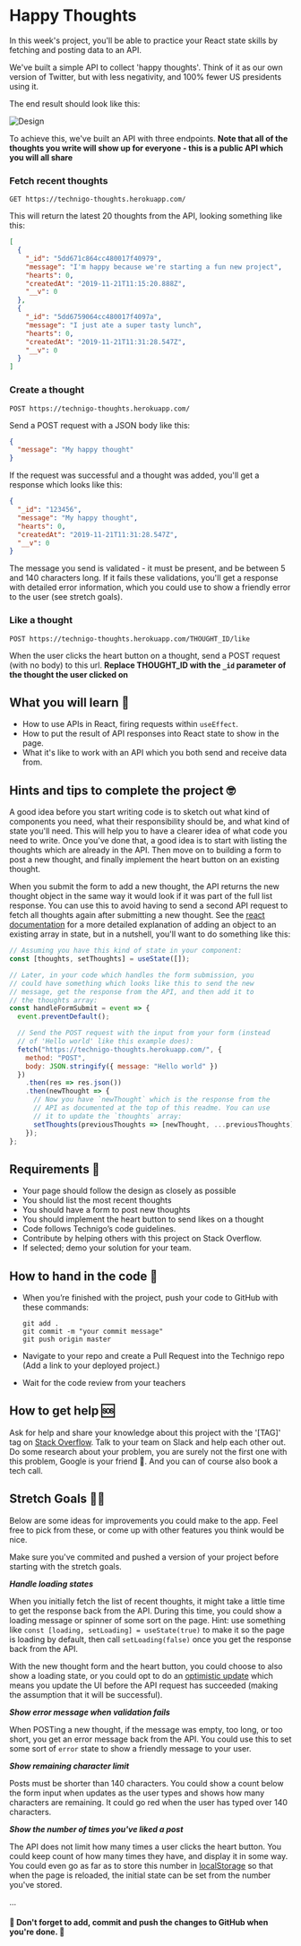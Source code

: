 # Happy Thoughts

In this week's project, you'll be able to practice your React state skills by fetching and posting data to an API.

We've built a simple API to collect 'happy thoughts'. Think of it as our own version of Twitter, but with less negativity, and 100% fewer US presidents using it.

The end result should look like this:

![Design](https://i.imgur.com/NUoE9gX.png)

To achieve this, we've built an API with three endpoints. **Note that all of the thoughts you write will show up for everyone - this is a public API which you will all share**

### Fetch recent thoughts

`GET https://technigo-thoughts.herokuapp.com/`

This will return the latest 20 thoughts from the API, looking something like this:

```json
[
  {
    "_id": "5dd671c864cc480017f40979",
    "message": "I'm happy because we're starting a fun new project",
    "hearts": 0,
    "createdAt": "2019-11-21T11:15:20.888Z",
    "__v": 0
  },
  {
    "_id": "5dd6759064cc480017f4097a",
    "message": "I just ate a super tasty lunch",
    "hearts": 0,
    "createdAt": "2019-11-21T11:31:28.547Z",
    "__v": 0
  }
]
```

### Create a thought

`POST https://technigo-thoughts.herokuapp.com/`

Send a POST request with a JSON body like this:

```json
{
  "message": "My happy thought"
}
```

If the request was successful and a thought was added, you'll get a response which looks like this:

```json
{
  "_id": "123456",
  "message": "My happy thought",
  "hearts": 0,
  "createdAt": "2019-11-21T11:31:28.547Z",
  "__v": 0
}
```

The message you send is validated - it must be present, and be between 5 and 140 characters long. If it fails these validations, you'll get a response with detailed error information, which you could use to show a friendly error to the user (see stretch goals).

### Like a thought

`POST https://technigo-thoughts.herokuapp.com/THOUGHT_ID/like`

When the user clicks the heart button on a thought, send a POST request (with no body) to this url. **Replace THOUGHT_ID with the `_id` parameter of the thought the user clicked on**

## What you will learn 🧠

- How to use APIs in React, firing requests within `useEffect`.
- How to put the result of API responses into React state to show in the page.
- What it's like to work with an API which you both send and receive data from.

## Hints and tips to complete the project 🤓

A good idea before you start writing code is to sketch out what kind of components you need, what their responsibility should be, and what kind of state you'll need. This will help you to have a clearer idea of what code you need to write. Once you've done that, a good idea is to start with listing the thoughts which are already in the API. Then move on to building a form to post a new thought, and finally implement the heart button on an existing thought.

When you submit the form to add a new thought, the API returns the new thought object in the same way it would look if it was part of the full list response. You can use this to avoid having to send a second API request to fetch all thoughts again after submitting a new thought. See the [react documentation](https://reactjs.org/docs/hooks-reference.html#usestate) for a more detailed explanation of adding an object to an existing array in state, but in a nutshell, you'll want to do something like this:

```js
// Assuming you have this kind of state in your component:
const [thoughts, setThoughts] = useState([]);

// Later, in your code which handles the form submission, you
// could have something which looks like this to send the new
// message, get the response from the API, and then add it to
// the thoughts array:
const handleFormSubmit = event => {
  event.preventDefault();

  // Send the POST request with the input from your form (instead
  // of 'Hello world' like this example does):
  fetch("https://technigo-thoughts.herokuapp.com/", {
    method: "POST",
    body: JSON.stringify({ message: "Hello world" })
  })
    .then(res => res.json())
    .then(newThought => {
      // Now you have `newThought` which is the response from the
      // API as documented at the top of this readme. You can use
      // it to update the `thoughts` array:
      setThoughts(previousThoughts => [newThought, ...previousThoughts]);
    });
};
```

## Requirements 🧪

- Your page should follow the design as closely as possible
- You should list the most recent thoughts
- You should have a form to post new thoughts
- You should implement the heart button to send likes on a thought
- Code follows Technigo’s code guidelines.
- Contribute by helping others with this project on Stack Overflow.
- If selected; demo your solution for your team.

## How to hand in the code 🎯

- When you’re finished with the project, push your code to GitHub with these commands:

  ```
  git add .
  git commit -m "your commit message"
  git push origin master
  ```

- Navigate to your repo and create a Pull Request into the Technigo repo (Add a link to your deployed project.)
- Wait for the code review from your teachers

## How to get help 🆘

Ask for help and share your knowledge about this project with the '[TAG]' tag on [Stack Overflow](https://stackoverflow.com/c/technigo/questions). Talk to your team on Slack and help each other out. Do some research about your problem, you are surely not the first one with this problem, Google is your friend 🙂. And you can of course also book a tech call.

## Stretch Goals 🏃‍♂

Below are some ideas for improvements you could make to the app. Feel free to pick from these, or come up with other features you think would be nice.

Make sure you've commited and pushed a version of your project before starting with the stretch goals.

**_Handle loading states_**

When you initially fetch the list of recent thoughts, it might take a little time to get the response back from the API. During this time, you could show a loading message or spinner of some sort on the page. Hint: use something like `const [loading, setLoading] = useState(true)` to make it so the page is loading by default, then call `setLoading(false)` once you get the response back from the API.

With the new thought form and the heart button, you could choose to also show a loading state, or you could opt to do an [optimistic update](https://dev.to/tiagodcosta/being-optimistic-in-ui-511k) which means you update the UI before the API request has succeeded (making the assumption that it will be successful).

**_Show error message when validation fails_**

When POSTing a new thought, if the message was empty, too long, or too short, you get an error message back from the API. You could use this to set some sort of `error` state to show a friendly message to your user.

**_Show remaining character limit_**

Posts must be shorter than 140 characters. You could show a count below the form input when updates as the user types and shows how many characters are remaining. It could go red when the user has typed over 140 characters.

**_Show the number of times you've liked a post_**

The API does not limit how many times a user clicks the heart button. You could keep count of how many times they have, and display it in some way. You could even go as far as to store this number in [localStorage](https://developer.mozilla.org/en-US/docs/Web/API/Window/localStorage) so that when the page is reloaded, the initial state can be set from the number you've stored.

...

#### 🚨 Don't forget to add, commit and push the changes to GitHub when you're done. 🏁
